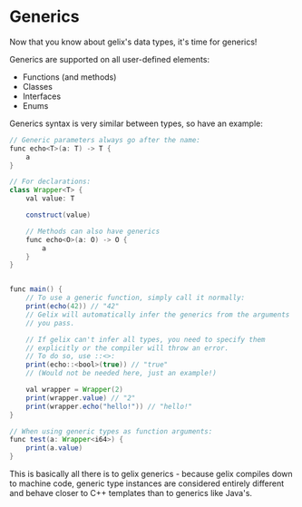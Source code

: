 # Generics

Now that you know about gelix's data types, it's time for generics!

Generics are supported on all user-defined elements:
- Functions (and methods)
- Classes
- Interfaces
- Enums

Generics syntax is very similar between types, so have an example:

```java
// Generic parameters always go after the name:
func echo<T>(a: T) -> T {
    a
}

// For declarations:
class Wrapper<T> {
    val value: T

    construct(value)

    // Methods can also have generics
    func echo<O>(a: O) -> O {
        a
    }
}


func main() {
    // To use a generic function, simply call it normally:
    print(echo(42)) // "42"
    // Gelix will automatically infer the generics from the arguments
    // you pass.

    // If gelix can't infer all types, you need to specify them 
    // explicitly or the compiler will throw an error.
    // To do so, use ::<>:
    print(echo::<bool>(true)) // "true"
    // (Would not be needed here, just an example!)

    val wrapper = Wrapper(2)
    print(wrapper.value) // "2"
    print(wrapper.echo("hello!")) // "hello!"
}

// When using generic types as function arguments:
func test(a: Wrapper<i64>) {
    print(a.value)
}
```

This is basically all there is to gelix generics - because gelix compiles down to machine code,
generic type instances are considered entirely different and behave closer to C++ templates
than to generics like Java's.
